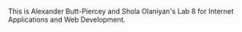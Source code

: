 This is Alexander Butt-Piercey and Shola Olaniyan's Lab 8 for Internet Applications and Web Development.
